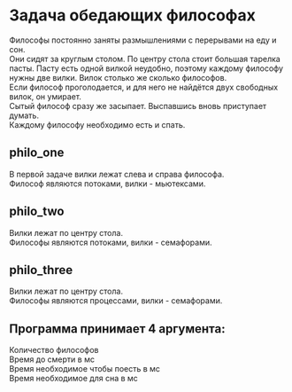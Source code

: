 # Задача обедающих философах
Философы постоянно заняты размышлениями с перерывами на еду и сон.  
Они сидят за круглым столом. 
По центру стола стоит большая тарелка пасты.
Пасту есть одной вилкой неудобно, поэтому каждому 
философу нужны две вилки. 
Вилок столько же сколько философов.  
Если философ проголодается, и для него не найдётся двух свободных 
вилок, он умирает.  
Сытый философ сразу же засыпает. 
Выспавшись вновь приступает думать.  
Каждому философу необходимо есть и спать. 

## philo_one
В первой задаче вилки лежат слева и справа философа.   
Философ являются потоками, вилки - мьютексами.

## philo_two
Вилки лежат по центру стола.  
Философы являются потоками, вилки - семафорами.

## philo_three
Вилки лежат по центру стола.  
Философы являются процессами, вилки - семафорами.

## Программа принимает 4 аргумента:  
Количество философов   
Время до смерти в мс  
Время необходимое чтобы поесть в мс  
Время необходимое для сна в мс  
